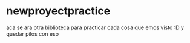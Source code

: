 # newproyectpractice
aca se ara otra biblioteca para practicar cada cosa que emos visto :D y quedar pilos con eso
